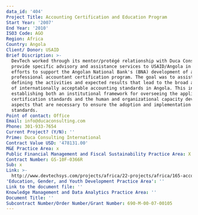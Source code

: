 ```yaml
---
data_id: '404'
Project Title: Accounting Certification and Education Program
Start Year: '2007'
End Year: '2010'
ISO3 Code: AGO
Region: Africa
Country: Angola
Client/ Donor: USAID
Brief Discription: >-
  DevTech worked through its mentor/protégé relationship with Duca Consulting to
  provide specific advisory and assistance services to USAID/Angola in its
  efforts to support the Angolan National Bank's (BNA) development of an Angolan
  professional accountant certification program. The goal was to assist USAID in
  defining the activities and expected results that lead to the broad adoption
  of internationally acceptable accounting standards in Angola. This included
  establishing both an institutional framework for overseeing the application of
  certification standards and the human and organizational capacity development
  aspects that are necessary to ensure the adoption and implementation of these
  standards.
Point of contact: Office
Email: info@ducaconsulting.com
Phone: 301-933-7654
Current Project? (Y/N): ''
Prime: Duca Consulting International
Contract Value USD: '478131.00'
M&E Practice Area: x
Public Financial Management and Fiscal Sustainability Practice Area: X
Contract Number: GS-10F-0366R
Sub: x
Link: >-
  http://www.devtechsys.com/projects/africa/22-projects/africa/165-accounting-certification-and-education-program
'Education, Gender, and Youth Development Practice Area': ''
Link to the document file: ''
Knowledge Management and Data Analytics Practice Area: ''
Document Title: ''
Subcontract Number/Order Number/Grant Number: 690-M-00-07-00105
---
```

